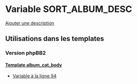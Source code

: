 # Variable SORT_ALBUM_DESC
[Ajouter une description](https://fa-tvars.appspot.com/var/SORT_ALBUM_DESC)

## Utilisations dans les templates

### Version phpBB2

#### [Template album_cat_body](subsilver/album_cat_body.md)
* [Variable &agrave; la ligne 94](../subsilver/album_cat_body.tpl#L94)